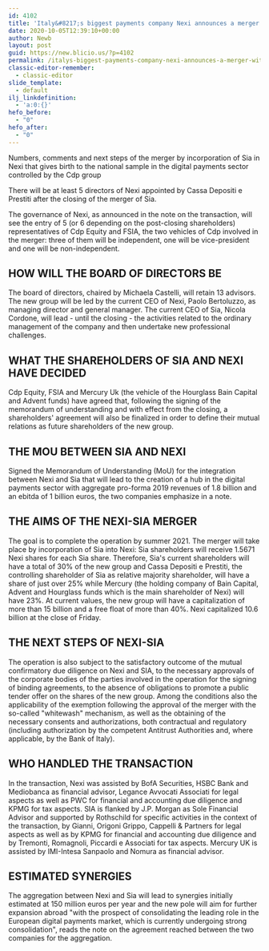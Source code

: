 ```yaml
---
id: 4102
title: 'Italy&#8217;s biggest payments company Nexi announces a merger with rival SIA'
date: 2020-10-05T12:39:10+00:00
author: Newb
layout: post
guid: https://new.blicio.us/?p=4102
permalink: /italys-biggest-payments-company-nexi-announces-a-merger-with-rival-sia/
classic-editor-remember:
  - classic-editor
slide_template:
  - default
ilj_linkdefinition:
  - 'a:0:{}'
hefo_before:
  - "0"
hefo_after:
  - "0"
---
```

Numbers, comments and next steps of the merger by incorporation of Sia in Nexi that gives birth to the national sample in the digital payments sector controlled by the Cdp group

There will be at least 5 directors of Nexi appointed by Cassa Depositi e Prestiti after the closing of the merger of Sia.

The governance of Nexi, as announced in the note on the transaction, will see the entry of 5 (or 6 depending on the post-closing shareholders) representatives of Cdp Equity and FSIA, the two vehicles of Cdp involved in the merger: three of them will be independent, one will be vice-president and one will be non-independent.

## HOW WILL THE BOARD OF DIRECTORS BE

The board of directors, chaired by Michaela Castelli, will retain 13 advisors. The new group will be led by the current CEO of Nexi, Paolo Bertoluzzo, as managing director and general manager. The current CEO of Sia, Nicola Cordone, will lead - until the closing - the activities related to the ordinary management of the company and then undertake new professional challenges.

## WHAT THE SHAREHOLDERS OF SIA AND NEXI HAVE DECIDED

Cdp Equity, FSIA and Mercury Uk (the vehicle of the Hourglass Bain Capital and Advent funds) have agreed that, following the signing of the memorandum of understanding and with effect from the closing, a shareholders' agreement will also be finalized in order to define their mutual relations as future shareholders of the new group.

## THE MOU BETWEEN SIA AND NEXI

Signed the Memorandum of Understanding (MoU) for the integration between Nexi and Sia that will lead to the creation of a hub in the digital payments sector with aggregate pro-forma 2019 revenues of 1.8 billion and an ebitda of 1 billion euros, the two companies emphasize in a note.

## THE AIMS OF THE NEXI-SIA MERGER

The goal is to complete the operation by summer 2021. The merger will take place by incorporation of Sia into Nexi: Sia shareholders will receive 1.5671 Nexi shares for each Sia share. Therefore, Sia's current shareholders will have a total of 30% of the new group and Cassa Depositi e Prestiti, the controlling shareholder of Sia as relative majority shareholder, will have a share of just over 25% while Mercury (the holding company of Bain Capital, Advent and Hourglass funds which is the main shareholder of Nexi) will have 23%. At current values, the new group will have a capitalization of more than 15 billion and a free float of more than 40%. Nexi capitalized 10.6 billion at the close of Friday.

## THE NEXT STEPS OF NEXI-SIA

The operation is also subject to the satisfactory outcome of the mutual confirmatory due diligence on Nexi and SIA, to the necessary approvals of the corporate bodies of the parties involved in the operation for the signing of binding agreements, to the absence of obligations to promote a public tender offer on the shares of the new group. Among the conditions also the applicability of the exemption following the approval of the merger with the so-called "whitewash" mechanism, as well as the obtaining of the necessary consents and authorizations, both contractual and regulatory (including authorization by the competent Antitrust Authorities and, where applicable, by the Bank of Italy).

## WHO HANDLED THE TRANSACTION

In the transaction, Nexi was assisted by BofA Securities, HSBC Bank and Mediobanca as financial advisor, Legance Avvocati Associati for legal aspects as well as PWC for financial and accounting due diligence and KPMG for tax aspects. SIA is flanked by J.P. Morgan as Sole Financial Advisor and supported by Rothschild for specific activities in the context of the transaction, by Gianni, Origoni Grippo, Cappelli & Partners for legal aspects as well as by KPMG for financial and accounting due diligence and by Tremonti, Romagnoli, Piccardi e Associati for tax aspects. Mercury UK is assisted by IMI-Intesa Sanpaolo and Nomura as financial advisor.

## ESTIMATED SYNERGIES

The aggregation between Nexi and Sia will lead to synergies initially estimated at 150 million euros per year and the new pole will aim for further expansion abroad "with the prospect of consolidating the leading role in the European digital payments market, which is currently undergoing strong consolidation", reads the note on the agreement reached between the two companies for the aggregation.